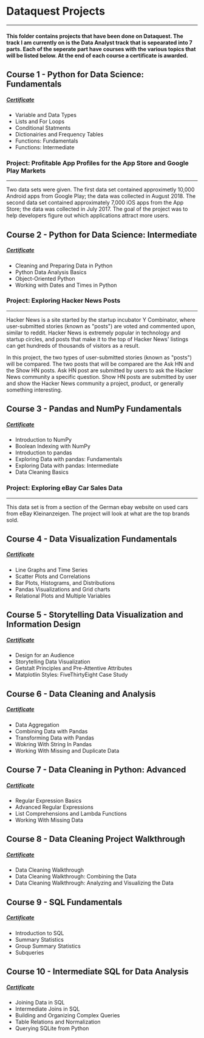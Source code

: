 # Dataquest Projects
___

#### This folder contains projects that have been done on Dataquest. The track I am currently on is the Data Analyst track that is sepearated into 7 parts. Each of the seperate part have courses with the various topics that will be listed below. At the end of each course a certificate is awarded.

## Course 1 - Python for Data Science: Fundamentals
##### [Certificate](https://app.dataquest.io/view_cert/4N0T8L65JBP0QQMUOQ9P/)
* Variable and Data Types
* Lists and For Loops
* Conditional Statments
* Dictionairies and Frequency Tables
* Functions: Fundamentals
* Functions: Intermediate
### Project: Profitable App Profiles for the App Store and Google Play Markets
___
Two data sets were given. The first data set contained approximetly 10,000 Android apps from Google Play; the data was collected in August 2018. The second data set contained approximately 7,000 iOS apps from the App Store; the data was collected in July 2017. The goal of the project was to help developers figure out which applications attract more users.

## Course 2 - Python for Data Science: Intermediate
##### [Certificate](https://app.dataquest.io/view_cert/TX1H36TOCK8FFTYSBO39/)
* Cleaning and Preparing Data in Python
* Python Data Analysis Basics
* Object-Oriented Python
* Working with Dates and Times in Python
### Project: Exploring Hacker News Posts
___
Hacker News is a site started by the startup incubator Y Combinator, where user-submitted stories (known as "posts") are voted and commented upon, similar to reddit. Hacker News is extremely popular in technology and startup circles, and posts that make it to the top of Hacker News' listings can get hundreds of thousands of visitors as a result.

In this project, the two types of user-submitted stories (known as "posts") will be compared. The two posts that will be compared are the Ask HN and the Show HN posts. Ask HN post are submitted by users to ask the Hacker News community a specific question. Show HN posts are submitted by user and show the Hacker News community a project, product, or generally something interesting.

## Course 3 - Pandas and NumPy Fundamentals
##### [Certificate](https://app.dataquest.io/view_cert/F9LLKJJ3XR8SKRIYPVSK/)
* Introduction to NumPy
* Boolean Indexing with NumPy
* Introduction to pandas
* Exploring Data with pandas: Fundamentals
* Exploring Data with pandas: Intermediate
* Data Cleaning Basics
### Project: Exploring eBay Car Sales Data
___
This data set is from a section of the German ebay website on used cars from eBay Kleinanzeigen. The project will look at what are the top brands sold.

## Course 4 - Data Visualization Fundamentals
##### [Certificate](https://app.dataquest.io/view_cert/VXNY6P7M3T1TKVSP7G62/)
* Line Graphs and Time Series
* Scatter Plots and Correlations
* Bar Plots, Histograms, and Distributions
* Pandas Visualizations and Grid charts
* Relational Plots and Multiple Variables

## Course 5 - Storytelling Data Visualization and Information Design
##### [Certificate](https://app.dataquest.io/view_cert/NUI361PYHFQQHNSOQXZF/)
* Design for an Audience
* Storytelling Data Visualization
* Getstalt Principles and Pre-Attentive Attributes
* Matplotlin Styles: FiveThirtyEight Case Study

## Course 6 - Data Cleaning and Analysis
##### [Certificate](https://app.dataquest.io/view_cert/I5S8PREHECAHMUGFB996/)
* Data Aggregation
* Combining Data with Pandas
* Transforming Data with Pandas
* Wokring With String In Pandas
* Working With Missing and Duplicate Data

## Course 7 - Data Cleaning in Python: Advanced
##### [Certificate](https://app.dataquest.io/view_cert/D61HBBI7ZZ7QYYU5NKY2/)
* Regular Expression Basics
* Advanced Regular Expressions
* List Comprehensions and Lambda Functions
* Working With Missing Data

## Course 8 - Data Cleaning Project Walkthrough
##### [Certificate](https://app.dataquest.io/view_cert/6YZN61DYNSY2TAJ5CYUZ/)
* Data Cleaning Walkthrough
* Data Cleaning Walkthrough: Combining the Data
* Data Cleaning Walkthrough: Analyzing and Visualizing the Data

## Course 9 - SQL Fundamentals
##### [Certificate](https://app.dataquest.io/view_cert/TDJOR1ZEETJ4TNHVG4PI/)
* Introduction to SQL
* Summary Statistics
* Group Summary Statistics
* Subqueries

## Course 10 - Intermediate SQL for Data Analysis
##### [Certificate](https://app.dataquest.io/view_cert/TDJOR1ZEETJ4TNHVG4PI/)
* Joining Data in SQL
* Intermediate Joins in SQL
* Building and Organizing Complex Queries
* Table Relations and Normalization
* Querying SQLite from Python
